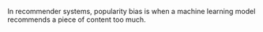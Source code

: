 In recommender systems, popularity bias is when a machine learning model recommends a piece of content too much.